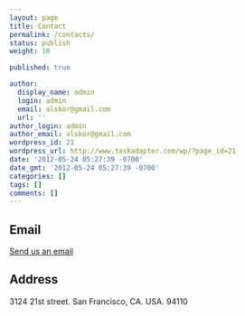```yaml
---
layout: page
title: Contact
permalink: /contacts/
status: publish
weight: 10

published: true

author:
  display_name: admin
  login: admin
  email: alskor@gmail.com
  url: ''
author_login: admin
author_email: alskor@gmail.com
wordpress_id: 21
wordpress_url: http://www.taskadapter.com/wp/?page_id=21
date: '2012-05-24 05:27:39 -0700'
date_gmt: '2012-05-24 05:27:39 -0700'
categories: []
tags: []
comments: []
---
```

## Email

<a href="mailto:{{ site.email }}">Send us an email</a>

## Address

3124 21st street.
San Francisco, CA. USA. 94110


